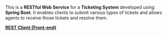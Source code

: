 This is a **RESTful Web Service** for a **Ticketing System** developed using **Spring Boot**. It enables clients to submit various types of tickets and allows agents to receive those tickets and resolve them.

[**REST Client (Front-end)**](https://www.google.com](https://github.com/lamamyf/TicketingSystemFrontEnd))
